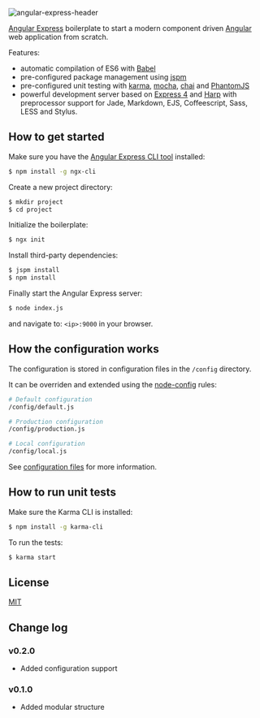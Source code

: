 ![angular-express-header](https://cloud.githubusercontent.com/assets/1859381/8266502/d94e93ce-1731-11e5-9b9d-9b9e58c5369f.png)

[Angular Express](https://github.com/angular-express/angular-express) boilerplate to start a modern component driven [Angular](https://angularjs.org/) web application from scratch.

Features:

- automatic compilation of ES6 with [Babel](https://babeljs.io/)
- pre-configured package management using [jspm](http://jspm.io/)
- pre-configured unit testing with [karma](http://karma-runner.github.io/), [mocha](http://mochajs.org/), [chai](http://chaijs.com/) and [PhantomJS](http://phantomjs.org/)
- powerful development server based on [Express 4](http://expressjs.com/) and [Harp](http://harpjs.com/) with preprocessor support for Jade, Markdown, EJS, Coffeescript, Sass, LESS and Stylus.

## How to get started

Make sure you have the [Angular Express CLI tool](https://github.com/angular-express/ngx-cli) installed:

```bash
$ npm install -g ngx-cli
```

Create a new project directory:

```bash
$ mkdir project
$ cd project
```

Initialize the boilerplate:

```bash
$ ngx init
```

Install third-party dependencies:

```bash
$ jspm install
$ npm install
```

Finally start the Angular Express server:

```bash
$ node index.js
```

and navigate to: `<ip>:9000` in your browser.

## How the configuration works

The configuration is stored in configuration files in the `/config` directory.

It can be overriden and extended using the [node-config](https://github.com/lorenwest/node-config) rules:

```bash
# Default configuration
/config/default.js

# Production configuration
/config/production.js

# Local configuration
/config/local.js
```

See [configuration files](https://github.com/lorenwest/node-config/wiki/Configuration-Files) for more information.

## How to run unit tests

Make sure the Karma CLI is installed:

```bash
$ npm install -g karma-cli
```

To run the tests:

```bash
$ karma start
```

## License

[MIT](LICENSE)

## Change log

### v0.2.0

- Added configuration support

### v0.1.0

- Added modular structure
